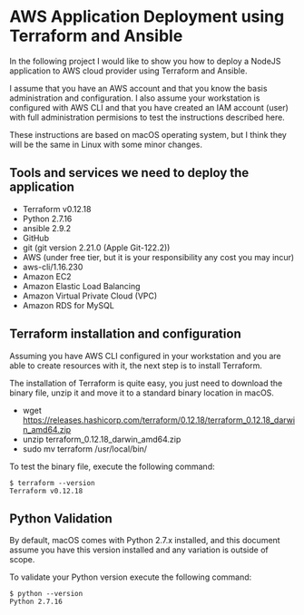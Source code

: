 # AWS Application Deployment using Terraform and Ansible

In the following project I would like to show you how to deploy a NodeJS application to AWS cloud provider using Terraform and Ansible. 

I assume that you have an AWS account and that you know the basis administration and configuration. I also assume your workstation is configured with AWS CLI and that you have created an IAM account (user) with full administration permisions to test the instructions described here.

These instructions are based on macOS operating system, but I think they will be the same in Linux with some minor changes.

## Tools and services we need to deploy the application

- Terraform v0.12.18
- Python 2.7.16
- ansible 2.9.2
- GitHub
- git (git version 2.21.0 (Apple Git-122.2))
- AWS (under free tier, but it is your responsibility any cost you may incur)
- aws-cli/1.16.230
- Amazon EC2
- Amazon Elastic Load Balancing
- Amazon Virtual Private Cloud (VPC)
- Amazon RDS for MySQL

## Terraform installation and configuration

Assuming you have AWS CLI configured in your workstation and you are able to create resources with it, the next step is to install Terraform.

The installation of Terraform is quite easy, you just need to download the binary file, unzip it and move it to a standard binary location in macOS.

- wget https://releases.hashicorp.com/terraform/0.12.18/terraform_0.12.18_darwin_amd64.zip
- unzip terraform_0.12.18_darwin_amd64.zip
- sudo mv terraform /usr/local/bin/

To test the binary file, execute the following command:

```
$ terraform --version
Terraform v0.12.18
```

## Python Validation

By default, macOS comes with Python 2.7.x installed, and this document assume you have this version installed and any variation is outside of scope.

To validate your Python version execute the following command:

```
$ python --version
Python 2.7.16
```





